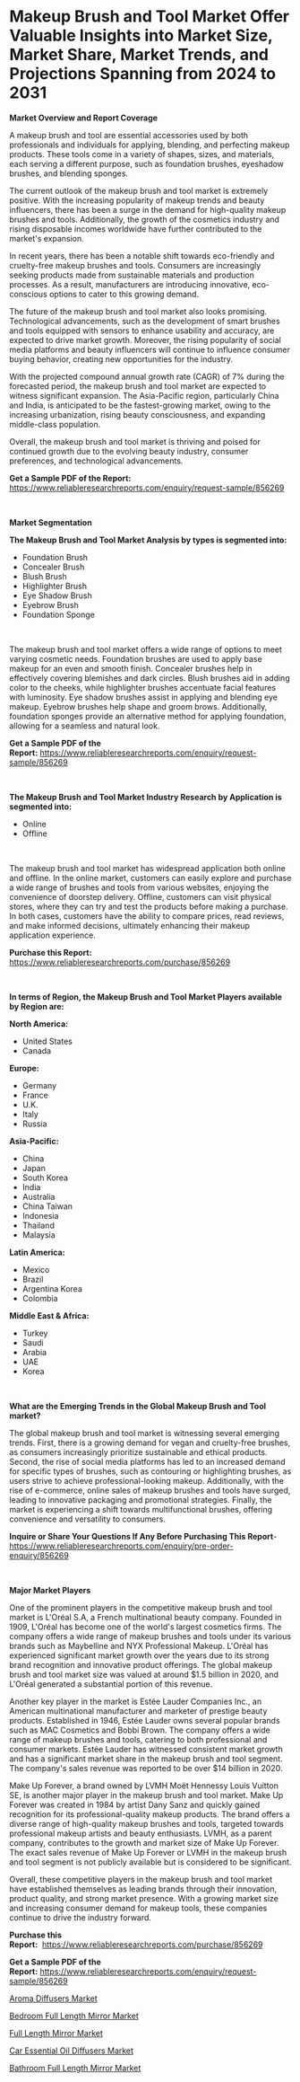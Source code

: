 <p><h1>Makeup Brush and Tool Market Offer Valuable Insights into Market Size, Market Share, Market Trends, and Projections Spanning from 2024 to 2031</h1></p><p><strong>Market Overview and Report Coverage</strong></p>
<p><p>A makeup brush and tool are essential accessories used by both professionals and individuals for applying, blending, and perfecting makeup products. These tools come in a variety of shapes, sizes, and materials, each serving a different purpose, such as foundation brushes, eyeshadow brushes, and blending sponges.</p><p>The current outlook of the makeup brush and tool market is extremely positive. With the increasing popularity of makeup trends and beauty influencers, there has been a surge in the demand for high-quality makeup brushes and tools. Additionally, the growth of the cosmetics industry and rising disposable incomes worldwide have further contributed to the market's expansion.</p><p>In recent years, there has been a notable shift towards eco-friendly and cruelty-free makeup brushes and tools. Consumers are increasingly seeking products made from sustainable materials and production processes. As a result, manufacturers are introducing innovative, eco-conscious options to cater to this growing demand.</p><p>The future of the makeup brush and tool market also looks promising. Technological advancements, such as the development of smart brushes and tools equipped with sensors to enhance usability and accuracy, are expected to drive market growth. Moreover, the rising popularity of social media platforms and beauty influencers will continue to influence consumer buying behavior, creating new opportunities for the industry.</p><p>With the projected compound annual growth rate (CAGR) of 7% during the forecasted period, the makeup brush and tool market are expected to witness significant expansion. The Asia-Pacific region, particularly China and India, is anticipated to be the fastest-growing market, owing to the increasing urbanization, rising beauty consciousness, and expanding middle-class population.</p><p>Overall, the makeup brush and tool market is thriving and poised for continued growth due to the evolving beauty industry, consumer preferences, and technological advancements.</p></p>
<p><strong>Get a Sample PDF of the Report:</strong> <a href="https://www.reliableresearchreports.com/enquiry/request-sample/856269">https://www.reliableresearchreports.com/enquiry/request-sample/856269</a></p>
<p>&nbsp;</p>
<p><strong>Market Segmentation</strong></p>
<p><strong>The Makeup Brush and Tool Market Analysis by types is segmented into:</strong></p>
<p><ul><li>Foundation Brush</li><li>Concealer Brush</li><li>Blush Brush</li><li>Highlighter Brush</li><li>Eye Shadow Brush</li><li>Eyebrow Brush</li><li>Foundation Sponge</li></ul></p>
<p>&nbsp;</p>
<p><p>The makeup brush and tool market offers a wide range of options to meet varying cosmetic needs. Foundation brushes are used to apply base makeup for an even and smooth finish. Concealer brushes help in effectively covering blemishes and dark circles. Blush brushes aid in adding color to the cheeks, while highlighter brushes accentuate facial features with luminosity. Eye shadow brushes assist in applying and blending eye makeup. Eyebrow brushes help shape and groom brows. Additionally, foundation sponges provide an alternative method for applying foundation, allowing for a seamless and natural look.</p></p>
<p><strong>Get a Sample PDF of the Report:</strong>&nbsp;<a href="https://www.reliableresearchreports.com/enquiry/request-sample/856269">https://www.reliableresearchreports.com/enquiry/request-sample/856269</a></p>
<p>&nbsp;</p>
<p><strong>The Makeup Brush and Tool Market Industry Research by Application is segmented into:</strong></p>
<p><ul><li>Online</li><li>Offline</li></ul></p>
<p>&nbsp;</p>
<p><p>The makeup brush and tool market has widespread application both online and offline. In the online market, customers can easily explore and purchase a wide range of brushes and tools from various websites, enjoying the convenience of doorstep delivery. Offline, customers can visit physical stores, where they can try and test the products before making a purchase. In both cases, customers have the ability to compare prices, read reviews, and make informed decisions, ultimately enhancing their makeup application experience.</p></p>
<p><strong>Purchase this Report:</strong>&nbsp; <a href="https://www.reliableresearchreports.com/purchase/856269">https://www.reliableresearchreports.com/purchase/856269</a></p>
<p>&nbsp;</p>
<p><strong>In terms of Region, the Makeup Brush and Tool Market Players available by Region are:</strong></p>
<p>
    <p> <strong> North America: </strong>
        <ul>
            <li>United States</li>
            <li>Canada</li>
        </ul>
        </p> 
    <p> <strong> Europe: </strong>
        <ul>
            <li>Germany</li>
            <li>France</li>
            <li>U.K.</li>
            <li>Italy</li>
            <li>Russia</li>
        </ul>
        </p> 
    <p> <strong> Asia-Pacific: </strong>
        <ul>
            <li>China</li>
            <li>Japan</li>
            <li>South Korea</li>
            <li>India</li>
            <li>Australia</li>
            <li>China Taiwan</li>
            <li>Indonesia</li>
            <li>Thailand</li>
            <li>Malaysia</li>
        </ul>
        </p> 
    <p> <strong> Latin America: </strong>
        <ul>
            <li>Mexico</li>
            <li>Brazil</li>
            <li>Argentina Korea</li>
            <li>Colombia</li>
        </ul>
        </p> 
    <p> <strong> Middle East & Africa: </strong>
        <ul>
            <li>Turkey</li>
            <li>Saudi</li>
            <li>Arabia</li>
            <li>UAE</li>
            <li>Korea</li>
        </ul>
    </p>
    </p>
<p>&nbsp;</p>
<p><strong>What are the Emerging Trends in the Global Makeup Brush and Tool market?</strong></p>
<p><p>The global makeup brush and tool market is witnessing several emerging trends. First, there is a growing demand for vegan and cruelty-free brushes, as consumers increasingly prioritize sustainable and ethical products. Second, the rise of social media platforms has led to an increased demand for specific types of brushes, such as contouring or highlighting brushes, as users strive to achieve professional-looking makeup. Additionally, with the rise of e-commerce, online sales of makeup brushes and tools have surged, leading to innovative packaging and promotional strategies. Finally, the market is experiencing a shift towards multifunctional brushes, offering convenience and versatility to consumers.</p></p>
<p><strong>Inquire or Share Your Questions If Any Before Purchasing This Report</strong>- <a href="https://www.reliableresearchreports.com/enquiry/pre-order-enquiry/856269">https://www.reliableresearchreports.com/enquiry/pre-order-enquiry/856269</a></p>
<p>&nbsp;</p>
<p><strong>Major Market Players</strong></p>
<p><p>One of the prominent players in the competitive makeup brush and tool market is L'Oréal S.A, a French multinational beauty company. Founded in 1909, L'Oréal has become one of the world's largest cosmetics firms. The company offers a wide range of makeup brushes and tools under its various brands such as Maybelline and NYX Professional Makeup. L'Oréal has experienced significant market growth over the years due to its strong brand recognition and innovative product offerings. The global makeup brush and tool market size was valued at around $1.5 billion in 2020, and L'Oréal generated a substantial portion of this revenue.</p><p>Another key player in the market is Estée Lauder Companies Inc., an American multinational manufacturer and marketer of prestige beauty products. Established in 1946, Estée Lauder owns several popular brands such as MAC Cosmetics and Bobbi Brown. The company offers a wide range of makeup brushes and tools, catering to both professional and consumer markets. Estée Lauder has witnessed consistent market growth and has a significant market share in the makeup brush and tool segment. The company's sales revenue was reported to be over $14 billion in 2020.</p><p>Make Up Forever, a brand owned by LVMH Moët Hennessy Louis Vuitton SE, is another major player in the makeup brush and tool market. Make Up Forever was created in 1984 by artist Dany Sanz and quickly gained recognition for its professional-quality makeup products. The brand offers a diverse range of high-quality makeup brushes and tools, targeted towards professional makeup artists and beauty enthusiasts. LVMH, as a parent company, contributes to the growth and market size of Make Up Forever. The exact sales revenue of Make Up Forever or LVMH in the makeup brush and tool segment is not publicly available but is considered to be significant.</p><p>Overall, these competitive players in the makeup brush and tool market have established themselves as leading brands through their innovation, product quality, and strong market presence. With a growing market size and increasing consumer demand for makeup tools, these companies continue to drive the industry forward.</p></p>
<p><strong>Purchase this Report:</strong>&nbsp;&nbsp;<a href="https://www.reliableresearchreports.com/purchase/856269">https://www.reliableresearchreports.com/purchase/856269</a></p>
<p></p>
<p><strong>Get a Sample PDF of the Report:</strong>&nbsp;<a href="https://www.reliableresearchreports.com/enquiry/request-sample/856269">https://www.reliableresearchreports.com/enquiry/request-sample/856269</a></p>
<p><p><a href="https://github.com/mabutironaldo/Market-Research-Report-List-2/blob/main/aroma-diffusers-market.md">Aroma Diffusers Market</a></p><p><a href="https://github.com/vimar16th/Market-Research-Report-List-2/blob/main/bedroom-full-length-mirror-market.md">Bedroom Full Length Mirror Market</a></p><p><a href="https://github.com/pizolina/Market-Research-Report-List-2/blob/main/full-length-mirror-market.md">Full Length Mirror Market</a></p><p><a href="https://github.com/lbird53714/Market-Research-Report-List-2/blob/main/car-essential-oil-diffusers-market.md">Car Essential Oil Diffusers Market</a></p><p><a href="https://github.com/sofayahoo2023/Market-Research-Report-List-2/blob/main/bathroom-full-length-mirror-market.md">Bathroom Full Length Mirror Market</a></p></p>